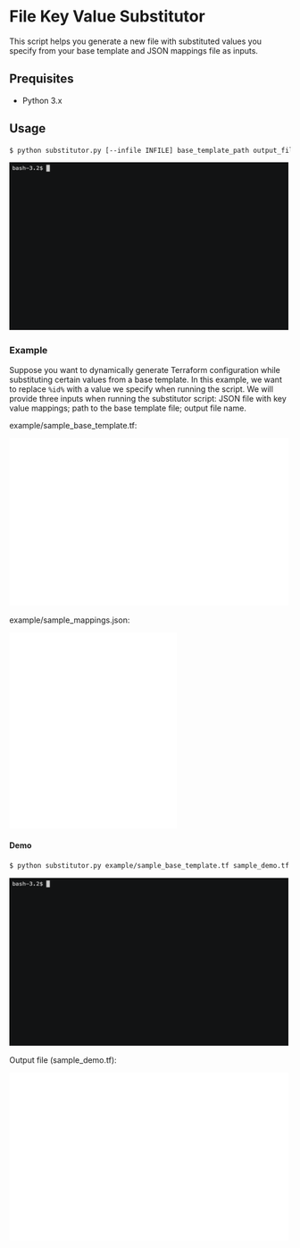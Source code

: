 # File Key Value Substitutor

This script helps you generate a new file with substituted values you specify from your base template and JSON mappings file as inputs.

## Prequisites

* Python 3.x

## Usage

```bash
$ python substitutor.py [--infile INFILE] base_template_path output_file_name
```

<img src="docs/help.gif" width="500" height="300">

### Example

Suppose you want to dynamically generate Terraform configuration while substituting certain values from a base template. In this example, we want to replace `%id%` with a value we specify when running the script. We will provide three inputs when running the substitutor script: JSON file with key value mappings; path to the base template file; output file name.

example/sample_base_template.tf:


<img src="docs/sample_base_template.svg" width="500" height="300">

example/sample_mappings.json:


<img src="docs/sample_mappings.svg" width="300" height="350">

#### Demo

```bash
$ python substitutor.py example/sample_base_template.tf sample_demo.tf --infile example/sample_mappings.json
```

<img src="docs/example_demo.gif" width="500" height="300">

Output file (sample_demo.tf):

<img src="docs/example_demo_output.svg" width="500" height="300">